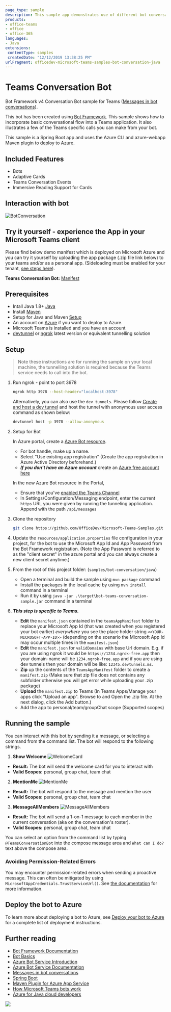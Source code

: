 ```yaml
---
page_type: sample
description: This sample app demonstrates use of different bot conversation events available in bot framework v4 for personal and teams scope.
products:
- office-teams
- office
- office-365
languages:
- Java
extensions:
 contentType: samples
 createdDate: "12/12/2019 13:38:25 PM"
urlFragment: officedev-microsoft-teams-samples-bot-conversation-java
---
```


# Teams Conversation Bot

Bot Framework v4 Conversation Bot sample for Teams ([Messages in bot conversations](https://learn.microsoft.com/microsoftteams/platform/bots/how-to/conversations/conversation-messages?tabs=dotnet)).

This bot has been created using [Bot Framework](https://dev.botframework.com). This sample shows
how to incorporate basic conversational flow into a Teams application. It also illustrates a few of the Teams specific calls you can make from your bot.

This sample is a Spring Boot app and uses the Azure CLI and azure-webapp Maven plugin to deploy to Azure.

## Included Features
* Bots
* Adaptive Cards
* Teams Conversation Events
* Immersive Reading Support for Cards

## Interaction with bot
![BotConversation](Images/BotConversation.gif)

## Try it yourself - experience the App in your Microsoft Teams client
Please find below demo manifest which is deployed on Microsoft Azure and you can try it yourself by uploading the app package (.zip file link below) to your teams and/or as a personal app. (Sideloading must be enabled for your tenant, [see steps here](https://docs.microsoft.com/microsoftteams/platform/concepts/build-and-test/prepare-your-o365-tenant#enable-custom-teams-apps-and-turn-on-custom-app-uploading)).

**Teams Conversation Bot:** [Manifest](/samples/bot-conversation/csharp/demo-manifest/bot-conversation.zip)

## Prerequisites

- Intall Java 1.8+ [Java](https://www.oracle.com/java/technologies/downloads/#java8-windows)
- Install [Maven](https://maven.apache.org/)
- Setup for Java and Maven [Setup](Setup.md)
- An account on [Azure](https://azure.microsoft.com) if you want to deploy to Azure.
- Microsoft Teams is installed and you have an account
- [devtunnel](https://learn.microsoft.com/en-us/azure/developer/dev-tunnels/get-started?tabs=windows) or [ngrok](https://ngrok.com/) latest version or equivalent tunnelling solution

## Setup

> Note these instructions are for running the sample on your local machine, the tunnelling solution is required because
the Teams service needs to call into the bot.

1) Run ngrok - point to port 3978

   ```bash
   ngrok http 3978 --host-header="localhost:3978"
   ```  

   Alternatively, you can also use the `dev tunnels`. Please follow [Create and host a dev tunnel](https://learn.microsoft.com/en-us/azure/developer/dev-tunnels/get-started?tabs=windows) and host the tunnel with anonymous user access command as shown below:

   ```bash
   devtunnel host -p 3978 --allow-anonymous
   ```

1) Setup for Bot

   In Azure portal, create a [Azure Bot resource](https://docs.microsoft.com/azure/bot-service/bot-service-quickstart-registration).
    - For bot handle, make up a name.
    - Select "Use existing app registration" (Create the app registration in Azure Active Directory beforehand.)
    - __*If you don't have an Azure account*__ create an [Azure free account here](https://azure.microsoft.com/free/)

   In the new Azure Bot resource in the Portal, 
    - Ensure that you've [enabled the Teams Channel](https://learn.microsoft.com/azure/bot-service/channel-connect-teams?view=azure-bot-service-4.0)
    - In Settings/Configuration/Messaging endpoint, enter the current `https` URL you were given by running the tunneling application. Append with the path `/api/messages`

1) Clone the repository

    ```bash
    git clone https://github.com/OfficeDev/Microsoft-Teams-Samples.git
    ```

1) Update the `resources/application.properties` file configuration in your project, for the bot to use the Microsoft App Id and App Password from the Bot Framework registration. (Note the App Password is referred to as the "client secret" in the azure portal and you can always create a new client secret anytime.)

1) From the root of this project folder: (`samples/bot-conversation/java`)
    - Open a terminal and build the sample using `mvn package` command
    - Install the packages in the local cache by using `mvn install` command in a terminal
    - Run it by using `java -jar .\target\bot-teams-conversation-sample.jar` command in a terminal

1) __*This step is specific to Teams.*__
    - **Edit** the `manifest.json` contained in the  `teamsAppManifest` folder to replace your Microsoft App Id (that was created when you registered your bot earlier) *everywhere* you see the place holder string `<<YOUR-MICROSOFT-APP-ID>>` (depending on the scenario the Microsoft App Id may occur multiple times in the `manifest.json`)
    - **Edit** the `manifest.json` for `validDomains` with base Url domain. E.g. if you are using ngrok it would be `https://1234.ngrok-free.app` then your domain-name will be `1234.ngrok-free.app` and if you are using dev tunnels then your domain will be like: `12345.devtunnels.ms`.
    - **Zip** up the contents of the `TeamsAppManifest` folder to create a `manifest.zip` (Make sure that zip file does not contains any subfolder otherwise you will get error while uploading your .zip package)
    - **Upload** the `manifest.zip` to Teams (In Teams Apps/Manage your apps click "Upload an app". Browse to and Open the .zip file. At the next dialog, click the Add button.)
    - Add the app to personal/team/groupChat scope (Supported scopes)

## Running the sample

You can interact with this bot by sending it a message, or selecting a command from the command list. The bot will respond to the following strings. 

1. **Show Welcome**
    ![WelcomeCard](Images/2.WelcomeCard.PNG)
  - **Result:** The bot will send the welcome card for you to interact with
  - **Valid Scopes:** personal, group chat, team chat

2. **MentionMe**
    ![MentionMe](Images/3.MentionMe.PNG)
  - **Result:** The bot will respond to the message and mention the user
  - **Valid Scopes:** personal, group chat, team chat

3. **MessageAllMembers**
    ![MessageAllMembers](Images/4.MessageAllMembers.PNG)
  - **Result:** The bot will send a 1-on-1 message to each member in the current conversation (aka on the conversation's roster).
  - **Valid Scopes:** personal, group chat, team chat

You can select an option from the command list by typing ```@TeamsConversationBot``` into the compose message area and ```What can I do?``` text above the compose area.

### Avoiding Permission-Related Errors

You may encounter permission-related errors when sending a proactive message. This can often be mitigated by using `MicrosoftAppCredentials.TrustServiceUrl()`. See [the documentation](https://docs.microsoft.com/azure/bot-service/bot-builder-howto-proactive-message?view=azure-bot-service-4.0&tabs=csharp#avoiding-401-unauthorized-errors) for more information.

## Deploy the bot to Azure

To learn more about deploying a bot to Azure, see [Deploy your bot to Azure](https://aka.ms/azuredeployment) for a complete list of deployment instructions.

## Further reading

- [Bot Framework Documentation](https://docs.botframework.com)
- [Bot Basics](https://docs.microsoft.com/azure/bot-service/bot-builder-basics?view=azure-bot-service-4.0)
- [Azure Bot Service Introduction](https://docs.microsoft.com/azure/bot-service/bot-service-overview-introduction?view=azure-bot-service-4.0)
- [Azure Bot Service Documentation](https://docs.microsoft.com/azure/bot-service/?view=azure-bot-service-4.0)
- [Messages in bot conversations](https://learn.microsoft.com/microsoftteams/platform/bots/how-to/conversations/conversation-messages?tabs=dotnet)
- [Spring Boot](https://spring.io/projects/spring-boot)
- [Maven Plugin for Azure App Service](https://github.com/microsoft/azure-maven-plugins/tree/develop/azure-webapp-maven-plugin)
- [How Microsoft Teams bots work](https://docs.microsoft.com/azure/bot-service/bot-builder-basics-teams?view=azure-bot-service-4.0&tabs=javascript)
- [Azure for Java cloud developers](https://docs.microsoft.com/azure/java/?view=azure-java-stable)

<img src="https://pnptelemetry.azurewebsites.net/microsoft-teams-samples/samples/bot-conversation-java" />